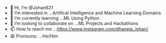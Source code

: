- 👋 Hi, I’m @Johan621
- 👀 I’m interested in ...Artifical Intelligence and Machine Learning Domains
- 🌱 I’m currently learning ...ML Using Python 
- 💞️ I’m looking to collaborate on ...ML Projects and Hackathons
- 📫 How to reach me ...https://www.instagram.com/dhaneja_johan/
- 😄 Pronouns: ...He/Him

<!---
Johan621/Johan621 is a ✨ special ✨ repository because its `README.md` (this file) appears on your GitHub profile.
You can click the Preview link to take a look at your changes.
--->
